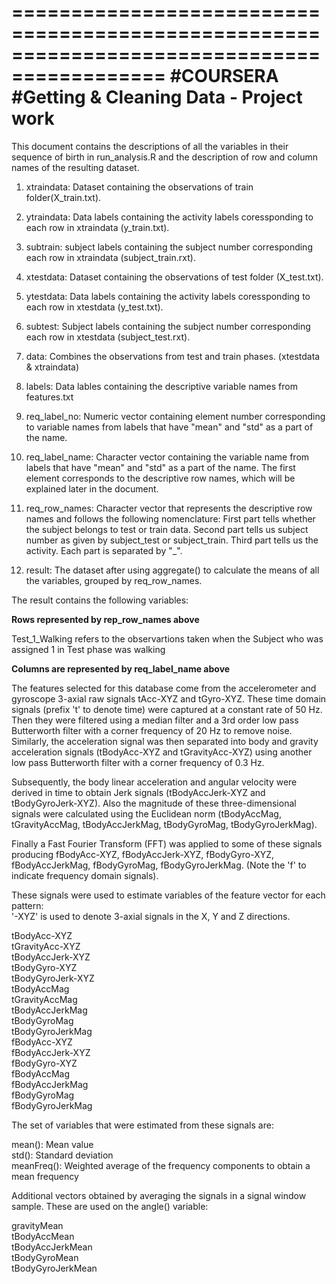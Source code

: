 ===========================================================================================
#COURSERA
#Getting & Cleaning Data - Project work
===========================================================================================

This document contains the descriptions of all the variables in their sequence of birth in run_analysis.R and the description of row and column names of the resulting dataset.

1.  xtraindata:		Dataset containing the observations of train folder(X_train.txt).
2.  ytraindata:		Data labels containing the activity labels coressponding to each row in xtraindata (y_train.txt).
3.  subtrain:		subject labels containing the subject number corresponding each row in xtraindata (subject_train.rxt).

4.  xtestdata:		Dataset containing the observations of test folder (X_test.txt).
5.  ytestdata:		Data labels containing the activity labels coressponding to each row in xtestdata (y_test.txt).
6.  subtest:		Subject labels containing the subject number corresponding each row in xtestdata (subject_test.rxt).

7.  data:		Combines the observations from test and train phases. (xtestdata & xtraindata)

8.  labels:		Data lables containing the descriptive variable names from features.txt

9.  req_label_no:	Numeric vector containing element number corresponding to variable names from labels that have "mean" and "std" as a part of the name.
10. req_label_name:	Character vector containing the variable name from labels that have "mean" and "std" as a part of the name. The first element corresponds to the descriptive row names, which will be explained later in the document.

11. req_row_names:	Character vector that represents the descriptive row names and follows the following nomenclature: 
			First part tells whether the subject belongs to test or train data.
			Second part tells us subject number as given by subject_test or subject_train.
			Third part tells us the activity.
			Each part is separated by "_".

12. result:		The dataset after using aggregate() to calculate the means of all the variables, grouped by req_row_names.



The result contains the following variables:

**Rows represented by rep_row_names above**

Test_1_Walking refers to the observartions taken when the Subject who was assigned 1 in Test phase was walking

**Columns are represented by req_label_name above**

The features selected for this database come from the accelerometer and gyroscope 3-axial raw signals tAcc-XYZ and tGyro-XYZ. These time domain signals (prefix 't' to denote time) were captured at a constant rate of 50 Hz. Then they were filtered using a median filter and a 3rd order low pass Butterworth filter with a corner frequency of 20 Hz to remove noise. Similarly, the acceleration signal was then separated into body and gravity acceleration signals (tBodyAcc-XYZ and tGravityAcc-XYZ) using another low pass Butterworth filter with a corner frequency of 0.3 Hz. 

Subsequently, the body linear acceleration and angular velocity were derived in time to obtain Jerk signals (tBodyAccJerk-XYZ and tBodyGyroJerk-XYZ). Also the magnitude of these three-dimensional signals were calculated using the Euclidean norm (tBodyAccMag, tGravityAccMag, tBodyAccJerkMag, tBodyGyroMag, tBodyGyroJerkMag). 

Finally a Fast Fourier Transform (FFT) was applied to some of these signals producing fBodyAcc-XYZ, fBodyAccJerk-XYZ, fBodyGyro-XYZ, fBodyAccJerkMag, fBodyGyroMag, fBodyGyroJerkMag. (Note the 'f' to indicate frequency domain signals). 

These signals were used to estimate variables of the feature vector for each pattern:  
'-XYZ' is used to denote 3-axial signals in the X, Y and Z directions.

tBodyAcc-XYZ  
tGravityAcc-XYZ  
tBodyAccJerk-XYZ  
tBodyGyro-XYZ  
tBodyGyroJerk-XYZ  
tBodyAccMag  
tGravityAccMag  
tBodyAccJerkMag  
tBodyGyroMag  
tBodyGyroJerkMag  
fBodyAcc-XYZ  
fBodyAccJerk-XYZ  
fBodyGyro-XYZ  
fBodyAccMag  
fBodyAccJerkMag  
fBodyGyroMag  
fBodyGyroJerkMag  

The set of variables that were estimated from these signals are:   

mean(): Mean value  
std(): Standard deviation  
meanFreq(): Weighted average of the frequency components to obtain a mean frequency  

Additional vectors obtained by averaging the signals in a signal window sample. These are used on the angle() variable:  

gravityMean  
tBodyAccMean  
tBodyAccJerkMean  
tBodyGyroMean  
tBodyGyroJerkMean  
